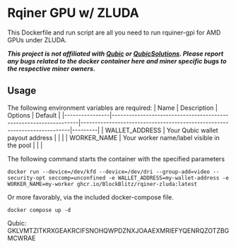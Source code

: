 # Rqiner GPU w/ ZLUDA

This Dockerfile and run script are all you need to run rquiner-gpi for AMD GPUs under ZLUDA.

***This project is not affiliated with [Qubic](http://discord.gg/qubic) or [QubicSolutions](https://qubic.solutions/). Please report any bugs related to the docker container here and miner specific bugs to the respective miner owners.***

## Usage

The following environment variables are required:
| Name           | Description                                                      | Options                                                                  | Default |
|----------------|------------------------------------------------------------------|--------------------------------------------------------------------------|---------|
| WALLET_ADDRESS | Your Qubic wallet payout address                                 |                                                                          |         |
| WORKER_NAME    | Your worker name/label visible in the pool                       |                                                                          |         | 

The following command starts the container with the specified parameters

`docker run --device=/dev/kfd --device=/dev/dri --group-add=video --security-opt seccomp=unconfined -e WALLET_ADDRESS=my-wallet-address -e WORKER_NAME=my-worker ghcr.io/BlockBlitz/rqiner-zluda:latest`

Or more favorably, via the included docker-compose file.

`docker compose up -d`

Qubic: GKLVMTZITKRXGEAKRCIFSNOHQWPDZNXJOAAEXMRIEFYQENRQZOTZBGMCWRAE
